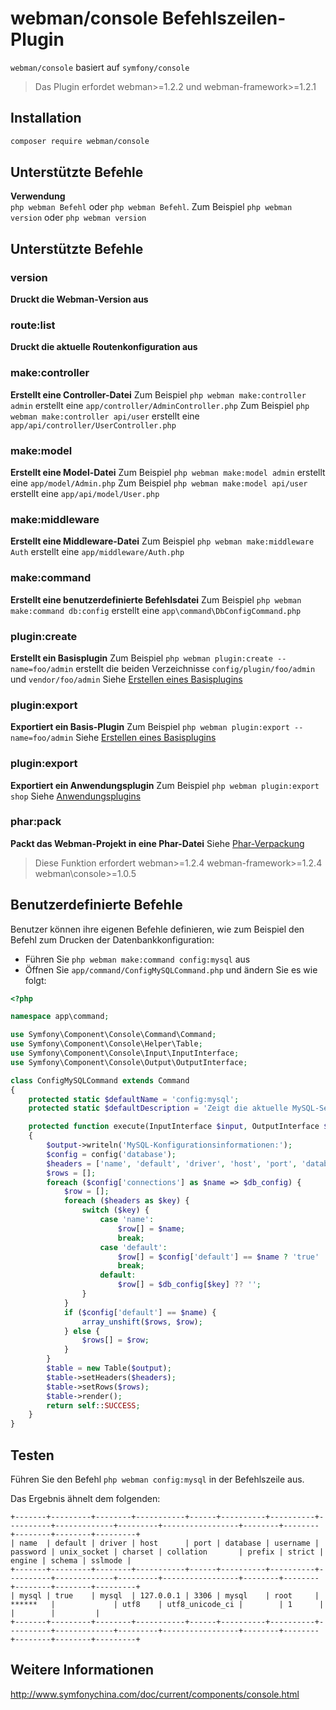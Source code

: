 # webman/console Befehlszeilen-Plugin

`webman/console` basiert auf `symfony/console`

> Das Plugin erfordet webman>=1.2.2 und webman-framework>=1.2.1

## Installation

```sh
composer require webman/console
```

## Unterstützte Befehle
**Verwendung**  
`php webman Befehl` oder `php webman Befehl`.
Zum Beispiel `php webman version` oder `php webman version`

## Unterstützte Befehle
### version
**Druckt die Webman-Version aus**

### route:list
**Druckt die aktuelle Routenkonfiguration aus**

### make:controller
**Erstellt eine Controller-Datei**
Zum Beispiel `php webman make:controller admin` erstellt eine `app/controller/AdminController.php`
Zum Beispiel `php webman make:controller api/user` erstellt eine `app/api/controller/UserController.php`

### make:model
**Erstellt eine Model-Datei**
Zum Beispiel `php webman make:model admin` erstellt eine `app/model/Admin.php`
Zum Beispiel `php webman make:model api/user` erstellt eine `app/api/model/User.php`

### make:middleware
**Erstellt eine Middleware-Datei**
Zum Beispiel `php webman make:middleware Auth` erstellt eine `app/middleware/Auth.php`

### make:command
**Erstellt eine benutzerdefinierte Befehlsdatei**
Zum Beispiel `php webman make:command db:config` erstellt eine `app\command\DbConfigCommand.php`

### plugin:create
**Erstellt ein Basisplugin**
Zum Beispiel `php webman plugin:create --name=foo/admin` erstellt die beiden Verzeichnisse `config/plugin/foo/admin` und `vendor/foo/admin`
Siehe [Erstellen eines Basisplugins](/doc/webman/plugin/create.html)

### plugin:export
**Exportiert ein Basis-Plugin**
Zum Beispiel `php webman plugin:export --name=foo/admin` 
Siehe [Erstellen eines Basisplugins](/doc/webman/plugin/create.html)

### plugin:export
**Exportiert ein Anwendungsplugin**
Zum Beispiel `php webman plugin:export shop`
Siehe [Anwendungsplugins](/doc/webman/plugin/app.html)

### phar:pack
**Packt das Webman-Projekt in eine Phar-Datei**
Siehe [Phar-Verpackung](/doc/webman/others/phar.html)
> Diese Funktion erfordert webman>=1.2.4 webman-framework>=1.2.4 webman\console>=1.0.5

## Benutzerdefinierte Befehle
Benutzer können ihre eigenen Befehle definieren, wie zum Beispiel den Befehl zum Drucken der Datenbankkonfiguration:

* Führen Sie `php webman make:command config:mysql` aus
* Öffnen Sie `app/command/ConfigMySQLCommand.php` und ändern Sie es wie folgt:

```php
<?php

namespace app\command;

use Symfony\Component\Console\Command\Command;
use Symfony\Component\Console\Helper\Table;
use Symfony\Component\Console\Input\InputInterface;
use Symfony\Component\Console\Output\OutputInterface;

class ConfigMySQLCommand extends Command
{
    protected static $defaultName = 'config:mysql';
    protected static $defaultDescription = 'Zeigt die aktuelle MySQL-Serverkonfiguration an';

    protected function execute(InputInterface $input, OutputInterface $output)
    {
        $output->writeln('MySQL-Konfigurationsinformationen:');
        $config = config('database');
        $headers = ['name', 'default', 'driver', 'host', 'port', 'database', 'username', 'password', 'unix_socket', 'charset', 'collation', 'prefix', 'strict', 'engine', 'schema', 'sslmode'];
        $rows = [];
        foreach ($config['connections'] as $name => $db_config) {
            $row = [];
            foreach ($headers as $key) {
                switch ($key) {
                    case 'name':
                        $row[] = $name;
                        break;
                    case 'default':
                        $row[] = $config['default'] == $name ? 'true' : 'false';
                        break;
                    default:
                        $row[] = $db_config[$key] ?? '';
                }
            }
            if ($config['default'] == $name) {
                array_unshift($rows, $row);
            } else {
                $rows[] = $row;
            }
        }
        $table = new Table($output);
        $table->setHeaders($headers);
        $table->setRows($rows);
        $table->render();
        return self::SUCCESS;
    }
}
```

## Testen

Führen Sie den Befehl `php webman config:mysql` in der Befehlszeile aus.

Das Ergebnis ähnelt dem folgenden:
```plaintext
+-------+---------+--------+-----------+------+----------+----------+----------+-------------+---------+-----------------+--------+--------+--------+--------+---------+
| name  | default | driver | host      | port | database | username | password | unix_socket | charset | collation       | prefix | strict | engine | schema | sslmode |
+-------+---------+--------+-----------+------+----------+----------+----------+-------------+---------+-----------------+--------+--------+--------+--------+---------+
| mysql | true    | mysql  | 127.0.0.1 | 3306 | mysql    | root     | ******   |             | utf8    | utf8_unicode_ci |        | 1      |        |        |         |
+-------+---------+--------+-----------+------+----------+----------+----------+-------------+---------+-----------------+--------+--------+--------+--------+---------+
```

## Weitere Informationen
http://www.symfonychina.com/doc/current/components/console.html
